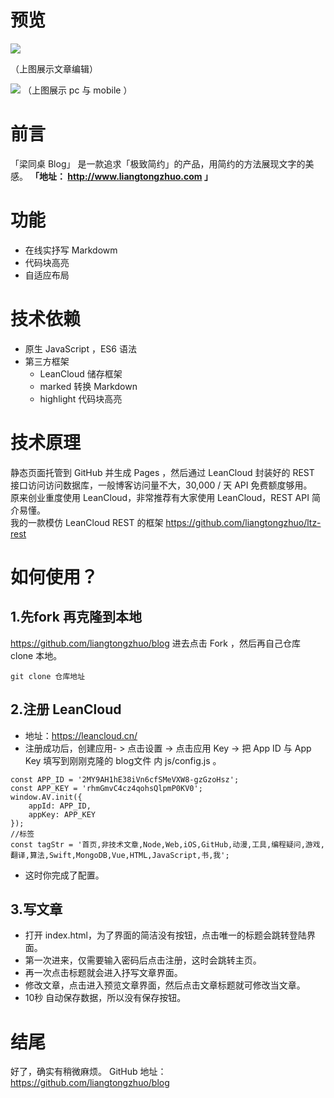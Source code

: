 # __预览__
<img src="http://ac-2my9ah1h.clouddn.com/bf5c4f9e268264800e99.gif">

（上图展示文章编辑）
                                                                                                                              

<img src="http://ac-2my9ah1h.clouddn.com/114e78b1130fd13f2d5d.png">
（上图展示 pc 与 mobile ）


#  __前言__ 
「梁同桌 Blog」 是一款追求「极致简约」的产品，用简约的方法展现文字的美感。
   __「地址： http://www.liangtongzhuo.com 」__

# __功能__
- 在线实抒写 Markdowm
- 代码块高亮
- 自适应布局

# __技术依赖__
- 原生 JavaScript ，ES6 语法
- 第三方框架
  - LeanCloud 储存框架
  - marked 转换 Markdown
  - highlight 代码块高亮


# __技术原理__
静态页面托管到 GitHub 并生成 Pages ，然后通过 LeanCloud 封装好的 REST 接口访问访问数据库，一般博客访问量不大，30,000 / 天 API 免费额度够用。 <br>
原来创业重度使用 LeanCloud，非常推荐有大家使用 LeanCloud，REST API 简介易懂。 <br>
我的一款模仿 LeanCloud REST 的框架 https://github.com/liangtongzhuo/ltz-rest

# __如何使用？__
## __1.先fork 再克隆到本地__
https://github.com/liangtongzhuo/blog 进去点击 Fork ，然后再自己仓库 clone 本地。
```
git clone 仓库地址
```
## __2.注册 LeanCloud__
 - 地址：https://leancloud.cn/
 - 注册成功后，创建应用- > 点击设置 -> 点击应用 Key -> 把 App ID 与 App Key 填写到刚刚克隆的 blog文件 内 js/config.js 。
```
const APP_ID = '2MY9AH1hE38iVn6cfSMeVXW8-gzGzoHsz';
const APP_KEY = 'rhmGmvC4cz4qohsQlpmP0KV0';
window.AV.init({
    appId: APP_ID,
    appKey: APP_KEY
});
//标签
const tagStr = '首页,非技术文章,Node,Web,iOS,GitHub,动漫,工具,编程疑问,游戏,翻译,算法,Swift,MongoDB,Vue,HTML,JavaScript,书,我';
```

- 这时你完成了配置。

## __3.写文章__
- 打开 index.html，为了界面的简洁没有按钮，点击唯一的标题会跳转登陆界面。
- 第一次进来，仅需要输入密码后点击注册，这时会跳转主页。
- 再一次点击标题就会进入抒写文章界面。
- 修改文章，点击进入预览文章界面，然后点击文章标题就可修改当文章。
- 10秒 自动保存数据，所以没有保存按钮。


 
# __结尾__
好了，确实有稍微麻烦。
GitHub 地址：https://github.com/liangtongzhuo/blog
